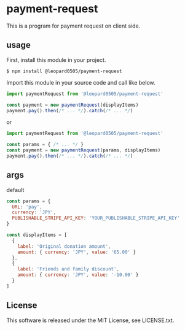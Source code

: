 # payment-request
This is a program for payment request on client side.

## usage
First, install this module in your project.
```console
$ npm install @leopard0505/payment-request
```

Import this module in your source code and call like below.
```JavaScript
import paymentRequest from '@leopard0505/payment-request'

const payment = new paymentRequest(displayItems)
payment.pay().then(/* ... */).catch(/* ... */)
```
or
```JavaScript
import paymentRequest from '@leopard0505/payment-request'

const params = { /* ... */ }
const payment = new paymentRequest(params, displayItems)
payment.pay().then(/* ... */).catch(/* ... */)
```

## args
default
```JavaScript
const params = {
  URL: 'pay',
  currency: 'JPY',
  PUBLISHABLE_STRIPE_API_KEY: 'YOUR_PUBLISHABLE_STRIPE_API_KEY'
}

const displayItems = [
  {
    label: 'Original donation amount',
    amount: { currency: 'JPY', value: '65.00' }
  },
  {
    label: 'Friends and family discount',
    amount: { currency: 'JPY', value: '-10.00' }
  }
]
```


## License
This software is released under the MIT License, see LICENSE.txt.
